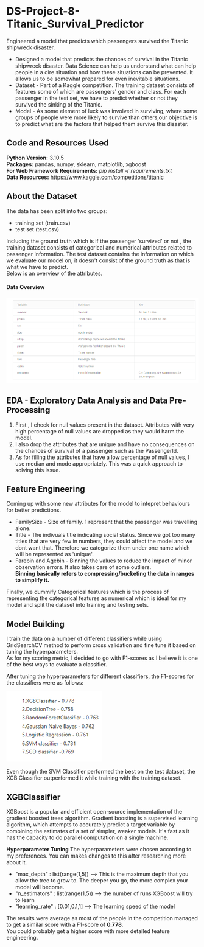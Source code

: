 # DS-Project-8-Titanic_Survival_Predictor
Engineered a model that predicts which passengers survived the Titanic shipwreck disaster.

* Designed a model that predicts the chances of survival in the Titanic shipwreck disaster. Data Science can help us understand what can help people in a dire situation and how these situations can be prevented. It allows us to be somewhat prepared for even inevitable situations. 
* Dataset - Part of a Kaggle competition. The training dataset consists of features some of which are passengers’ gender and class. For each passenger in the test set,  we have to predict whether or not they survived the sinking of the Titanic.
* Model - As some element of luck was involved in surviving, where some groups of people were more likely to survive than others,our objective is to predict what are the factors that helped them survive this disaster.
## Code and Resources Used ##
**Python Version:** 3.10.5 <br />
**Packages:** pandas, numpy, sklearn, matplotlib, xgboost <br />
**For Web Framework Requirements:** _pip install -r requirements.txt_ <br />
**Data Resources:** <https://www.kaggle.com/competitions/titanic>

## About the Dataset ##
The data has been split into two groups: <br>
- training set (train.csv)
- test set (test.csv)

Including the ground truth which is if the passenger 'survived' or not , the training dataset consists of categorical and numerical attributes related to passenger information. The test dataset contains the information on which we evaluate our model on, it doesn't consist of the ground truth as that is what we have to predict. <br>
Below is an overview of the attributes. <br>

#### Data Overview ####
![](Attributes.PNG "Data Overview")

## EDA - Exploratory Data Analysis and Data Pre-Processing ## 

1. First , I check for null values present in the dataset. Attributes with very high percentage of null values are dropped as they would harm the model.
2. I also drop the attributes that are unique and have no consequences on the chances of survival of a passenger such as the PassengerId.
3. As for filling the attributes that have a low percentage of null values, I use median and mode appropriately. This was a quick approach to solving this issue.

## Feature Engineering ##
Coming up with some new attributes for the model to intepret behaviours for better predictions.

- FamilySize - Size of family. 1 represent that the passenger was travelling alone.
- Title - The indivuals title indicating social status. Since we got too many titles that are very few in numbers, they could affect the model and we dont want that. Therefore we categorize them under one name which will be represented as 'unique'.
- Farebin and Agebin - Binning the values to reduce the impact of minor observation errors. It also takes care of some outliers. <br>
**Binning basically refers to compressing/bucketing the data in ranges to simplify it.**

Finally, we dummify Categorical features which is the process of representing the categorical features as numerical which is ideal for my model and split the dataset into training and testing sets.

## Model Building ##
I train the data on a number of different classifiers while using  GridSearchCV method to perform cross validation and fine tune it based on tuning the hyperparameters. <br>
As for my scoring metric, I decided to go with F1-scores as I believe it is one of the best ways to evaluate a classifier. <br>

After tuning the hyperparameters for different classifiers, the F1-scores for the classifiers were as follows:
 
![](F1_Scores.PNG "F1_Scores")

Even though the SVM Classifier performed the best on the test dataset, the XGB Classifier outperformed it while training with the training dataset.

## XGBClassifier ##
XGBoost is a popular and efficient open-source implementation of the gradient boosted trees algorithm. Gradient boosting is a supervised learning algorithm, which attempts to accurately predict a target variable by combining the estimates of a set of simpler, weaker models. It's fast as it has the capacity to do parallel computation on a single machine.

**Hyperparameter Tuning**
The hyperparameters were chosen according to my preferences. You can makes changes to this after researching more about it. <br>
   - "max_depth" : list(range(1,5)) --> This is the maximum depth that you allow the tree to grow to. The deeper you go, the more complex your model will become.
   - "n_estimators" : list(range(1,5)) --> the number of runs XGBoost will try to learn
   - "learning_rate" : [0.01,0.1,1] --> The learning speed of the model


The results were average as most of the people in the competition managed to get a similar score with a F1-score of **0.778**. <br>
You could probably get a higher score with more detailed feature engineering.



